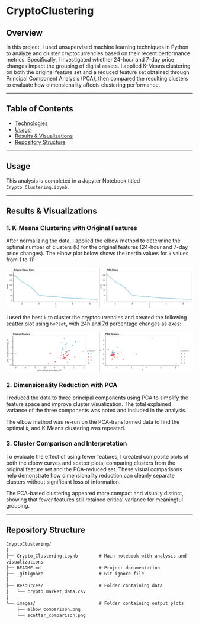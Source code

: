 # CryptoClustering

## Overview

In this project, I used unsupervised machine learning techniques in Python to analyze and cluster cryptocurrencies based on their recent performance metrics. Specifically, I investigated whether 24-hour and 7-day price changes impact the grouping of digital assets. I applied K-Means clustering on both the original feature set and a reduced feature set obtained through Principal Component Analysis (PCA), then compared the resulting clusters to evaluate how dimensionality affects clustering performance.

---

## Table of Contents

- [Technologies](#technologies)
- [Usage](#usage)
- [Results & Visualizations](#results--visualizations)
- [Repository Structure](#repository-structure)


---

## Usage

This analysis is completed in a Jupyter Notebook titled `Crypto_Clustering.ipynb`.

---

## Results & Visualizations

### 1. K-Means Clustering with Original Features

After normalizing the data, I applied the elbow method to determine the optimal number of clusters (`k`) for the original features (24-hour and 7-day price changes). The elbow plot below shows the inertia values for `k` values from 1 to 11:

![Elbow Curve Comparison](images/elbow_comparison.png)

I used the best `k` to cluster the cryptocurrencies and created the following scatter plot using `hvPlot`, with 24h and 7d percentage changes as axes:

![Cluster Comparison Scatter Plot](images/scatter_comparison.png)

### 2. Dimensionality Reduction with PCA

I reduced the data to three principal components using PCA to simplify the feature space and improve cluster visualization. The total explained variance of the three components was noted and included in the analysis.

The elbow method was re-run on the PCA-transformed data to find the optimal `k`, and K-Means clustering was repeated.

### 3. Cluster Comparison and Interpretation

To evaluate the effect of using fewer features, I created composite plots of both the elbow curves and scatter plots, comparing clusters from the original feature set and the PCA-reduced set. These visual comparisons help demonstrate how dimensionality reduction can cleanly separate clusters without significant loss of information.

The PCA-based clustering appeared more compact and visually distinct, showing that fewer features still retained critical variance for meaningful grouping.

---

## Repository Structure

```
CryptoClustering/
│
├── Crypto_Clustering.ipynb        # Main notebook with analysis and visualizations
├── README.md                      # Project documentation
├── .gitignore                     # Git ignore file
│
├── Resources/                     # Folder containing data
│   └── crypto_market_data.csv
│
└── images/                        # Folder containing output plots
    ├── elbow_comparison.png
    └── scatter_comparison.png
```